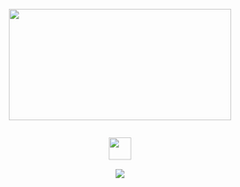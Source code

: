 <br /> <br /> <br /> <br /> <br /> <br /> <br /> <br /> <br /> <br />
<div align="center">
 <img src="https://github.com/user-attachments/assets/673afc8f-7dd8-4bcd-882a-396a8065336e" height=200 width=400> <br /> <br />
 
  [<img src="https://github.com/user-attachments/assets/6b44f562-67bf-4f46-b341-3d965598bd2b" height=40 weight=40>](https://easyliving.atabook.org/) <br /> <br />
 <img src="https://github.com/user-attachments/assets/d517740b-a004-4894-872d-5d129fc0ddd0">

</div>
<br /> <br /> <br /> <br /> <br /> <br /> <br /> <br /> <br /> <br />
